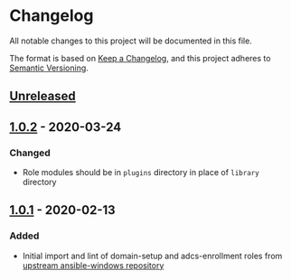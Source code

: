 # Changelog

All notable changes to this project will be documented in this file.

The format is based on [Keep a Changelog](https://keepachangelog.com/en/1.0.0/),
and this project adheres to [Semantic Versioning](https://semver.org/spec/v2.0.0.html).

## [Unreleased]

## [1.0.2] - 2020-03-24

### Changed
- Role modules should be in `plugins` directory in place of `library` directory

## [1.0.1] - 2020-02-13

### Added
- Initial import and lint of domain-setup and adcs-enrollment roles from
  [upstream ansible-windows
  repository](https://github.com/jborean93/ansible-windows)

[Unreleased]: https://github.com/inverse-inc/ansible-windows/compare/v1.0.2...HEAD
[1.0.2]: https://github.com/inverse-inc/ansible-windows/compare/v1.0.1...v1.0.2
[1.0.1]: https://github.com/inverse-inc/ansible-windows/releases/tag/v1.0.1
